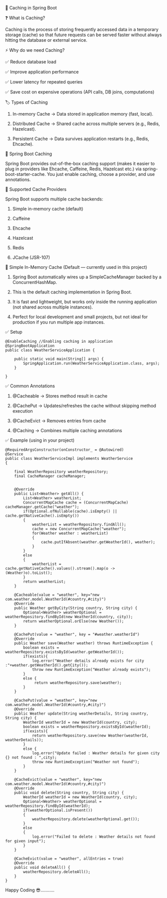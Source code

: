 🚀 Caching in Spring Boot

❓ What is Caching?

Caching is the process of storing frequently accessed data in a temporary storage (cache) so that future requests can be served faster without always hitting the database or external service.

⚡ Why do we need Caching?

✅ Reduce database load

✅ Improve application performance

✅ Lower latency for repeated queries

✅ Save cost on expensive operations (API calls, DB joins, computations)

🏷️ Types of Caching

1) In-memory Cache → Data stored in application memory (fast, local).

2) Distributed Cache → Shared cache across multiple servers (e.g., Redis, Hazelcast).

3) Persistent Cache → Data survives application restarts (e.g., Redis, Ehcache).

🌱 Spring Boot Caching

Spring Boot provides out-of-the-box caching support (makes it easier to plug in providers like Ehcache, Caffeine, Redis, Hazelcast etc.) via spring-boot-starter-cache.
You just enable caching, choose a provider, and use annotations.

🔗 Supported Cache Providers

Spring Boot supports multiple cache backends:

1) Simple in-memory cache (default)

2) Caffeine

3) Ehcache

4) Hazelcast

5) Redis

6) JCache (JSR-107)

🧩 Simple In-Memory Cache (Default — currently used in this project)

1) Spring Boot automatically wires up a SimpleCacheManager backed by a ConcurrentHashMap.

2) This is the default caching implementation in Spring Boot.

3) It is fast and lightweight, but works only inside the running application (not shared across multiple instances).

4) Perfect for local development and small projects, but not ideal for production if you run multiple app instances.

✅ Setup
```
@EnableCaching //Enabling caching in application
@SpringBootApplication
public class WeatherServiceApplication {

	public static void main(String[] args) {
		SpringApplication.run(WeatherServiceApplication.class, args);
	}

}
```

✅ Common Annotations

1) @Cacheable → Stores method result in cache

2) @CachePut → Updates/refreshes the cache without skipping method execution

3) @CacheEvict → Removes entries from cache

4) @Caching → Combines multiple caching annotations

✅ Example (using in your project)

```
@RequiredArgsConstructor(onConstructor_ = @Autowired)
@Service
public class WeatherServiceImpl implements WeatherService 
{

    final WeatherRepository weatherRepository;
    final CacheManager cacheManager;


    @Override
    public List<Weather> getAll() {
        List<Weather> weatherList;
        ConcurrentMapCache cache = (ConcurrentMapCache) cacheManager.getCache("weather");
        if(Optional.ofNullable(cache).isEmpty() || cache.getNativeCache().isEmpty())
        {
            weatherList = weatherRepository.findAll();
            cache = new ConcurrentMapCache("weather");
            for(Weather weather : weatherList)
            {
                cache.putIfAbsent(weather.getWeatherId(), weather);
            }
        }
        else
        {
            weatherList = cache.getNativeCache().values().stream().map(o -> (Weather)o).toList();
        }
        return weatherList;
    }

    @Cacheable(value = "weather", key="new com.weather.model.WeatherId(#country,#city)")
    @Override
    public Weather getByCity(String country, String city) {
        Optional<Weather> weatherOptional = weatherRepository.findById(new WeatherId(country, city));
        return weatherOptional.orElse(new Weather());
    }

    @CachePut(value = "weather", key = "#weather.weatherId")
    @Override
    public Weather save(Weather weather) throws RuntimeException {
        boolean exists = weatherRepository.existsById(weather.getWeatherId());
        if(exists){
            log.error("Weather details already exists for city :"+weather.getWeatherId().getCity());
            throw new RuntimeException("Weather already exists");
        }
        else {
             return weatherRepository.save(weather);
        }
    }

    @CachePut(value = "weather", key="new com.weather.model.WeatherId(#country,#city)")
    @Override
    public Weather update(String weatherDetails, String country, String city) {
        WeatherId weatherId = new WeatherId(country, city);
        boolean exists = weatherRepository.existsById(weatherId);
        if(exists){
            return weatherRepository.save(new Weather(weatherId, weatherDetails));
        }
        else {
            log.error("Update failed : Weather details for given city {} not found : ",city);
            throw new RuntimeException("Weather not found");
        }
    }

    @CacheEvict(value = "weather", key="new com.weather.model.WeatherId(#country,#city)")
    @Override
    public void delete(String country, String city) {
        WeatherId weatherId = new WeatherId(country, city);
        Optional<Weather> weatherOptional = weatherRepository.findById(weatherId);
        if(weatherOptional.isPresent())
        {
            weatherRepository.delete(weatherOptional.get());
        }
        else
        {
            log.error("Failed to delete : Weather details not found for given input");
        }
    }

    @CacheEvict(value = "weather", allEntries = true)
    @Override
    public void deleteAll() {
        weatherRepository.deleteAll();
    }
}
```

Happy Coding 😎...........

